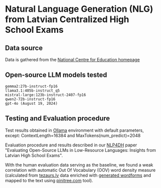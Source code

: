 # Natural Language Generation (NLG) from Latvian Centralized High School Exams

## Data source

Data is gathered from the [National Centre for Education homepage](https://www.visc.gov.lv/lv/20222023-macibu-gada-uzdevumi#vidusskola)

## Open-source LLM models tested

    gemma2:27b-instruct-fp16
    llama3.1:405b-instruct_q5
    mistral-large:123b-instruct-2407-fp16
    qwen2-72b-instruct-fp16
    gpt-4o (August 19, 2024)
    
## Testing and Evaluation procedure

Test results obtained in [Ollama](https://ollama.com/) environment with default parameters, except: ContextLength=16384 and MaxTokens(num_predict)=2048

Evaluation procedure and results described in our [NLP4DH](https://www.nlp4dh.com/nlp4dh-2024) paper "Evaluating Open-Source LLMs in Low-Resource Languages: Insights from Latvian High School Exams". 

With the human evaluation data serving as the baseline, we found a weak correlation with automatic Out Of Vocabulary (OOV) word density measure (calculated from [tezaurs.lv](https://tezaurs.lv/) data enriched with [generated wordforms](https://api.tezaurs.lv/) and mapped to the text using [pinitree.com](http://pinitree.com) tool). 

